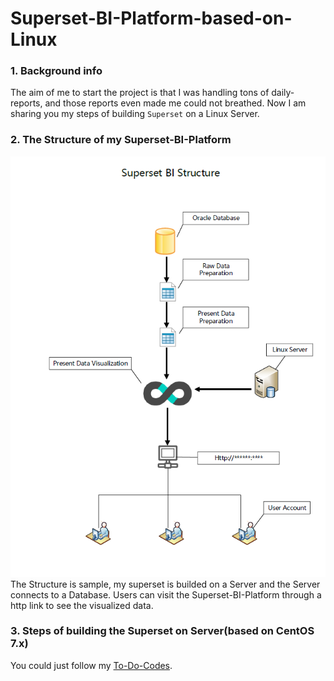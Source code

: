 # Superset-BI-Platform-based-on-Linux

### 1. Background info

The aim of me to start the project is that I was handling tons of daily-reports, and those reports even made me could not breathed.
Now I am sharing you my steps of building `Superset` on a Linux Server. 


### 2. The Structure of my Superset-BI-Platform
![](https://github.com/loktarjason/Superset-BI-Platform-based-on-Linux/blob/master/images/supersetBIstructure.png)<br>
The Structure is sample, my superset is builded on a Server and the Server connects to a Database. Users can visit the Superset-BI-Platform through a http link to see the visualized data.

### 3. Steps of building the Superset on Server(based on CentOS 7.x)
You could just follow my [To-Do-Codes](https://github.com/loktarjason/Superset-BI-Platform-based-on-Linux/blob/master/To-Do-Codes.md).
